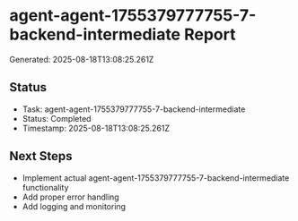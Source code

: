# agent-agent-1755379777755-7-backend-intermediate Report

Generated: 2025-08-18T13:08:25.261Z

## Status
- Task: agent-agent-1755379777755-7-backend-intermediate
- Status: Completed
- Timestamp: 2025-08-18T13:08:25.261Z

## Next Steps
- Implement actual agent-agent-1755379777755-7-backend-intermediate functionality
- Add proper error handling
- Add logging and monitoring
